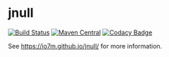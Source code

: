 jnull
=====

[![Build Status](https://travis-ci.org/io7m/jnull.svg)](https://travis-ci.org/io7m/jnull)
[![Maven Central](https://maven-badges.herokuapp.com/maven-central/com.io7m.jnull/io7m-jnull/badge.png)](https://maven-badges.herokuapp.com/maven-central/com.io7m.jnull/io7m-jnull)
[![Codacy Badge](https://api.codacy.com/project/badge/Grade/5316f82c99f240a3b95cc9237e6b9316)](https://www.codacy.com/app/github_79/jnull?utm_source=github.com&amp;utm_medium=referral&amp;utm_content=io7m/jnull&amp;utm_campaign=Badge_Grade)

See https://io7m.github.io/jnull/ for more information.
